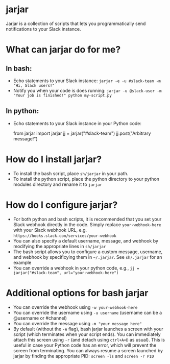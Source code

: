 # jarjar

Jarjar is a collection of scripts that lets you programmatically send notifications to your Slack instance.

# What can jarjar do for me?

## In bash:

- Echo statements to your Slack instance: `jarjar -e -u #slack-team -m "Hi, Slack users!"`
- Notify you when your code is does running: `jarjar -u @slack-user -m "Your job is finished!" python my-script.py`

## In python:

- Echo statements to your Slack instance in your Python code: 

    from jarjar import jarjar
    jj = jarjar("#slack-team")
    jj.post("Arbitrary message!")

# How do I install jarjar?

- To install the bash script, place `sh/jarjar` in your path.
- To install the python script, place the python directory to your python modules directory and rename it to `jarjar`

# How do I configure jarjar?

- For both python and bash scripts, it is recommended that you set your Slack webhook directly in the code. Simply replace `your-webhook-here` with your Slack webhook URL, e.g. `https://hooks.slack.com/services/your-webhook`
- You can also specify a default username, message, and webhook by modifying the appropriate lines in `sh/jarjar`
- The bash script allows you to configure a custom message, username, and webhook by specificying them in `~/.jarjar`. See `sh/.jarjar` for an example
- You can override a webhook in your python code, e.g., `jj = jarjar("#slack-team", url="your-webhook-here")`

# Additional options for bash jarjar
- You can override the webhook using `-w your-webhook-here`
- You can override the username using `-u username` (username can be a @username or #channel)
- You can override the message using `-m "your message here"`
- By default (without the `-e` flag), bash jarjar launches a screen with your script (which terminates when your script ends). You can immediately attach this screen using `-r` (and detach using `ctrl+A+D` as usual). This is useful in case your Python code has an error, which will prevent the screen from terminating. You can always resume a screen launched by jarjar by finding the appropriate PID: `screen -ls` and `screen -r PID`
